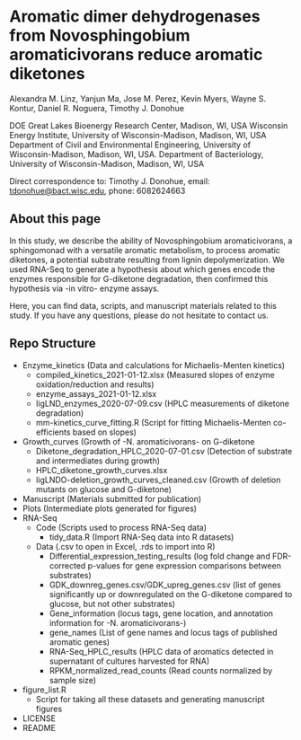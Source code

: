 # Aromatic dimer dehydrogenases from Novosphingobium aromaticivorans reduce aromatic diketones

Alexandra M. Linz, Yanjun Ma, Jose M. Perez, Kevin Myers, Wayne S. Kontur, Daniel R. Noguera, Timothy J. Donohue

DOE Great Lakes Bioenergy Research Center, Madison, WI, USA
Wisconsin Energy Institute, University of Wisconsin-Madison, Madison, WI, USA
Department of Civil and Environmental Engineering, University of Wisconsin-Madison, Madison, WI, USA.
Department of Bacteriology, University of Wisconsin-Madison, Madison, WI, USA

Direct correspondence to: Timothy J. Donohue, email: tdonohue@bact.wisc.edu, phone: 6082624663

## About this page

In this study, we describe the ability of Novosphingobium aromaticivorans, a sphingomonad with a versatile aromatic metabolism, to process aromatic diketones, a potential substrate resulting from lignin depolymerization. We used RNA-Seq to generate a hypothesis about which genes encode the enzymes responsible for G-diketone degradation, then confirmed this hypothesis via -in vitro- enzyme assays.

Here, you can find data, scripts, and manuscript materials related to this study. If you have any questions, please do not hesitate to contact us.

## Repo Structure

- Enzyme_kinetics (Data and calculations for Michaelis-Menten kinetics)
  - compiled_kinetics_2021-01-12.xlsx (Measured slopes of enzyme oxidation/reduction and results)
  - enzyme_assays_2021-01-12.xlsx
  - ligLND_enzymes_2020-07-09.csv (HPLC measurements of diketone degradation)
  - mm-kinetics_curve_fitting.R (Script for fitting Michaelis-Menten co-efficients based on slopes)
- Growth_curves (Growth of -N. aromaticivorans- on G-diketone
  - Diketone_degradation_HPLC_2020-07-01.csv (Detection of substrate and intermediates during growth)
  - HPLC_diketone_growth_curves.xlsx
  - ligLNDO-deletion_growth_curves_cleaned.csv (Growth of deletion mutants on glucose and G-diketone)
- Manuscript (Materials submitted for publication)
- Plots (Intermediate plots generated for figures)
- RNA-Seq
  - Code (Scripts used to process RNA-Seq data)
    - tidy_data.R (Import RNA-Seq data into R datasets)
  - Data (.csv to open in Excel, .rds to import into R)
    - Differential_expression_testing_results (log fold change and FDR-corrected p-values for gene expression comparisons between substrates)
    - GDK_downreg_genes.csv/GDK_upreg_genes.csv (list of genes significantly up or downregulated on the G-diketone compared to glucose, but not other substrates)
    - Gene_information (locus tags, gene location, and annotation information for -N. aromaticivorans-)
    - gene_names (List of gene names and locus tags of published aromatic genes)
    - RNA-Seq_HPLC_results (HPLC data of aromatics detected in supernatant of cultures harvested for RNA)
    - RPKM_normalized_read_counts (Read counts normalized by sample size)
- figure_list.R
  - Script for taking all these datasets and generating manuscript figures
- LICENSE
- README